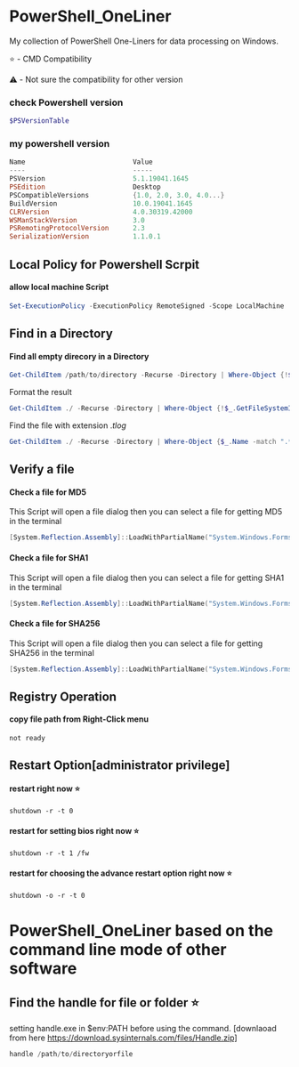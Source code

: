 # PowerShell_OneLiner
My collection of PowerShell One-Liners for data processing on Windows.

⭐ - CMD Compatibility

⚠️ - Not sure the compatibility for other version


### check Powershell version

```PowerShell
$PSVersionTable
```

### my powershell version

```powershell
Name                           Value
----                           -----
PSVersion                      5.1.19041.1645
PSEdition                      Desktop
PSCompatibleVersions           {1.0, 2.0, 3.0, 4.0...}
BuildVersion                   10.0.19041.1645
CLRVersion                     4.0.30319.42000
WSManStackVersion              3.0
PSRemotingProtocolVersion      2.3
SerializationVersion           1.1.0.1
```

## Local Policy for Powershell Scrpit

#### allow local machine Script

```PowerShell
Set-ExecutionPolicy -ExecutionPolicy RemoteSigned -Scope LocalMachine
```

## Find in a Directory

#### Find all empty direcory in a Directory

```PowerShell
Get-ChildItem /path/to/directory -Recurse -Directory | Where-Object {!$_.GetFileSystemInfos().Count}
```
Format the result
```Powershell
Get-ChildItem ./ -Recurse -Directory | Where-Object {!$_.GetFileSystemInfos().Count} | Format-Table -Property FullName,LastWriteTime
```
Find the file with extension $.tlog$
```Powershell
Get-ChildItem ./ -Recurse -Directory | Where-Object {$_.Name -match ".*\.tlog$"} | Format-Table -Property FullName,LastWriteTime
```
## Verify a file

#### Check a file for MD5

This Script will open a file dialog then you can select a file for getting MD5 in the terminal

```PowerShell
[System.Reflection.Assembly]::LoadWithPartialName("System.Windows.Forms") | Out-Null;$p = New-Object System.Windows.Forms.OpenFileDialog -Property @{Filter = "All|*.*"}; if($p.ShowDialog() -eq $true){$filename = $p.FileNames; certutil -hashfile $filename MD5}
```

#### Check a file for SHA1

This Script will open a file dialog then you can select a file for getting SHA1 in the terminal

```PowerShell
[System.Reflection.Assembly]::LoadWithPartialName("System.Windows.Forms") | Out-Null;$p = New-Object System.Windows.Forms.OpenFileDialog -Property @{Filter = "All|*.*"}; if($p.ShowDialog() -eq $true){$filename = $p.FileNames; certutil -hashfile $filename SHA1}
```

#### Check a file for SHA256

This Script will open a file dialog then you can select a file for getting SHA256 in the terminal

```PowerShell
[System.Reflection.Assembly]::LoadWithPartialName("System.Windows.Forms") | Out-Null;$p = New-Object System.Windows.Forms.OpenFileDialog -Property @{Filter = "All|*.*"}; if($p.ShowDialog() -eq $true){$filename = $p.FileNames; certutil -hashfile $filename SHA256}
```

## Registry Operation

#### copy file path from Right-Click menu

```
not ready
```

## Restart Option[administrator privilege]

#### restart right now ⭐
```
shutdown -r -t 0
```

#### restart for setting bios right now ⭐
```
shutdown -r -t 1 /fw
```

#### restart for choosing the advance restart option right now ⭐
```
shutdown -o -r -t 0
```

# PowerShell_OneLiner based on the command line mode of other software

## Find the handle for file or folder ⭐

setting handle.exe in $env:PATH before using the command. [downlaoad from here https://download.sysinternals.com/files/Handle.zip]

```Powershell
handle /path/to/directoryorfile
```
